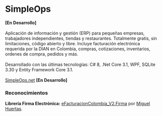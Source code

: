 # SimpleOps
<b>[En Desarrollo]</b>
<br/>
<br/>
Aplicación de información y gestión (ERP) para pequeñas empresas, trabajadores independientes, tiendas y restaurantes. Totalmente gratis, sin limitaciones, código abierto y libre. Incluye facturación electrónica requerida por la DIAN en Colombia, compras, cotizaciones, inventarios, ordenes de compra, pedidos y más. 
<br/>
<br/>
Desarrollado con las últimas tecnologías: C# 8, .Net Core 3.1, WPF, SQLite 3.30 y Entity Framework Core 3.1.
<br/>
<br/>
<a href="http://simpleops.net">SimpleOps.net<a> <b>[En Desarrollo]</b>

<h3>Reconocimientos</h3>
<b>Librería Firma Electrónica:</b> <a href="https://github.com/miguelhuertas/eFacturacionColombia_V2.Firma">eFacturacionColombia_V2.Firma</a> por <a href="https://github.com/miguelhuertas">Miguel Huertas</a>.
